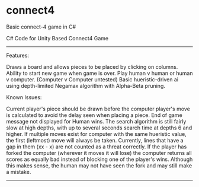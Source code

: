 # connect4
Basic connect-4 game in C#


C# Code for Unity Based Connect4 Game

------------------------------------


Features:

Draws a board and allows pieces to be placed by clicking on columns.
Ability to start new game when game is over.
Play human v human or human v computer. (Computer v Computer untested)
Basic hueristic-driven ai using depth-limited Negamax algorithm with Alpha-Beta pruning. 



Known Issues:

Current player's piece should be drawn before the computer player's move is calculated to avoid the delay seen when placing a piece.
End of game message not displayed for Human wins.
The search algorithm is still fairly slow at high depths, with up to several seconds search time at depths 6 and higher.
If multiple moves exist for computer with the same hueristic value, the first (leftmost) move will always be taken.
Currently, lines that have a gap in them (xx - x) are not counted as a threat correctly.
If the player has forked the computer (wherever it moves it will lose) the computer returns all scores as equally bad instead of blocking one of the player's wins. Although this makes sense, the human may not have seen the fork and may still make a mistake.



------------------------------------




